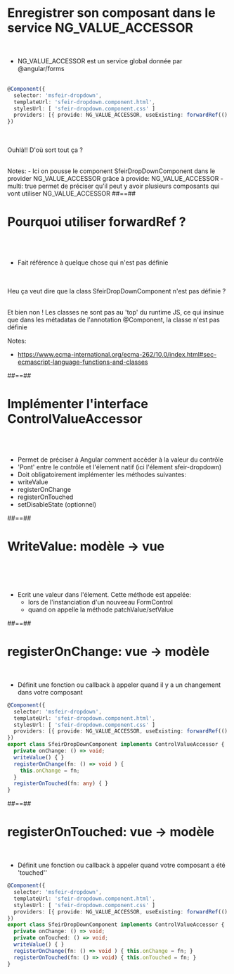 <!-- .slide: class="with-code inconsolata" -->
# Enregistrer son composant dans le service NG_VALUE_ACCESSOR
<br>

- NG_VALUE_ACCESSOR est un service global donnée par @angular/forms
<br><br>

```typescript
@Component({
  selector: 'msfeir-dropdown',
  templateUrl: 'sfeir-dropdown.component.html',
  stylesUrl: [ 'sfeir-dropdown.component.css' ]
  providers: [{ provide: NG_VALUE_ACCESSOR, useExisting: forwardRef(() => SfeirDropDownComponent), multi: true }]  
})
```
<!-- .element: class="big-code" -->
<br><br>
Ouhlà!! D'où sort tout ça ?
<!-- .element: class="center important" -->
<br>
Notes:
- Ici on pousse le component SfeirDropDownComponent dans le provider NG_VALUE_ACCESSOR grâce à provide: NG_VALUE_ACCESSOR
- multi: true permet de préciser qu'il peut y avoir plusieurs composants qui vont utiliser NG_VALUE_ACCESSOR
##==##

<!-- .slide: class="inconsolata with-code" -->

# Pourquoi utiliser forwardRef ?
<br><br>

- Fait référence à quelque chose qui n'est pas définie
<br><br><br>

Heu ça veut dire que la class SfeirDropDownComponent n'est pas définie ? 
<!-- .element: class="center important"-->
<br>
Et bien non ! Les classes ne sont pas au 'top' du runtime JS, ce qui insinue que dans les métadatas de l'annotation @Component, la classe n'est pas définie

Notes: 
- https://www.ecma-international.org/ecma-262/10.0/index.html#sec-ecmascript-language-functions-and-classes

##==##

<!-- .slide -->

# Implémenter l'interface ControlValueAccessor
<br><br>

- Permet de préciser à Angular comment accéder à la valeur du contrôle
- 'Pont' entre le contrôle et l'élement natif (ici l'élement sfeir-dropdown)
- Doit obligatoirement implémenter les méthodes suivantes:
 - writeValue
 - registerOnChange
 - registerOnTouched
 - setDisableState (optionnel)

##==##

<!-- .slide: class="sfeir-basic-slide" -->

# WriteValue: modèle -> vue
<br><br><br>

- Ecrit une valeur dans l'élement. Cette méthode est appelée:
    - lors de l'instanciation d'un nouveeau FormControl
    - quand on appelle la méthode patchValue/setValue

##==##

<!-- .slide: class="with-code inconsolata" -->

# registerOnChange: vue -> modèle
<br>

- Définit une fonction ou callback à appeler quand il y a un changement dans votre composant

```typescript
@Component({
  selector: 'msfeir-dropdown',
  templateUrl: 'sfeir-dropdown.component.html',
  stylesUrl: [ 'sfeir-dropdown.component.css' ]
  providers: [{ provide: NG_VALUE_ACCESSOR, useExisting: forwardRef(() => SfeirDropDownComponent), multi: true }]  
})
export class SfeirDropDownComponent implements ControlValueAccessor {
  private onChange: () => void;  
  writeValue() { }
  registerOnChange(fn: () => void ) { 
    this.onChange = fn;  
  }
  registerOnTouched(fn: any) { }
}
```
<!-- .element: class="big-code" -->

##==##

<!-- .slide: class="with-code inconsolata" -->

# registerOnTouched: vue -> modèle
<br>

- Définit une fonction ou callback à appeler quand votre composant a été 'touched''

```typescript
@Component({
  selector: 'msfeir-dropdown',
  templateUrl: 'sfeir-dropdown.component.html',
  stylesUrl: [ 'sfeir-dropdown.component.css' ]
  providers: [{ provide: NG_VALUE_ACCESSOR, useExisting: forwardRef(() => SfeirDropDownComponent), multi: true }]  
})
export class SfeirDropDownComponent implements ControlValueAccessor {
  private onChange: () => void;
  private onTouched: () => void; 
  writeValue() { }
  registerOnChange(fn: () => void ) { this.onChange = fn; }
  registerOnTouched(fn: () => void) { this.onTouched = fn; }
}
```
<!-- .element: class="big-code" -->
